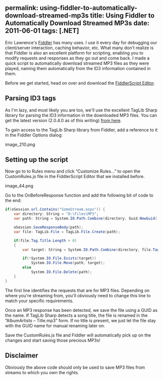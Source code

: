 permalink: using-fiddler-to-automatically-download-streamed-mp3s
title: Using Fiddler to Automatically Download Streamed MP3s
date: 2011-06-01
tags: [.NET]
---
Eric Lawrence's [Fiddler](http://www.fiddler2.com/fiddler2/version.asp) has many uses. I use it every day for debugging our client/server interaction, caching behavior, etc. What many don't realize is that Fiddler is also an excellent platform for scripting, enabling you to modify requests and responses as they go out and come back. I made a quick script to automatically download streamed MP3 files as they were played, naming them automatically from the ID3 information contained in them.

<!-- more -->

Before we get started, head on over and download the [FiddlerScript Editor](http://www.fiddler2.com/fiddler/fse.asp).

## Parsing ID3 tags

As I'm lazy, and most likely you are too, we'll use the excellent TagLib Sharp library for parsing the ID3 information in the downloaded MP3 files. You can get the latest version (2.0.4.0 as of this writing) [from here](http://download.banshee.fm/taglib-sharp/).

To gain access to the TagLib Sharp library from Fiddler, add a reference to it in the Fiddler Options dialog:

image_210.png

## Setting up the script

Now go to to Rules menu and click “Customize Rules…” to open the CustomRules.js file in the FiddlerScript Editor that we installed before.

image_44.png

Go to the OnBeforeResponse function and add the following bit of code to the end:

```csharp
if(oSession.url.Contains("SomeStream.aspx")) {
	var directory: String = "D:\Files\MP3";
	var path: String = System.IO.Path.Combine(directory, Guid.NewGuid() + ".mp3");

	oSession.SaveResponseBody(path);
	var file: TagLib.File = TagLib.File.Create(path);

	if(file.Tag.Title.Length > 0)
	{
		var target: String = System.IO.Path.Combine(directory, file.Tag.AlbumArtists + " - " + file.Tag.Title + ".mp3");

		if(!System.IO.File.Exists(target))
			System.IO.File.Move(path, target);
		else
			System.IO.File.Delete(path);
	}
}
```

The first line identifies the requests that are for MP3 files. Depending on where you're streaming from, you'll obviously need to change this line to match your specific requirements.

Once an MP3 response has been detected, we save the file using a GUID as the name. If TagLib Sharp detects a song title, the file is renamed in the “AlbumArtists – Title.mp3” form. If no title is present, we just let the file stay with the GUID name for manual renaming later on.

Save the CustomRules.js file and Fiddler will automatically pick up on the changes and start saving those precious MP3s!

## Disclaimer

Obviously the above code should only be used to save MP3 files from streams to which you own the rights.
